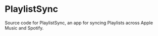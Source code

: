 # PlaylistSync
Source code for PlaylistSync, an app for syncing Playlists across Apple Music and Spotify.
